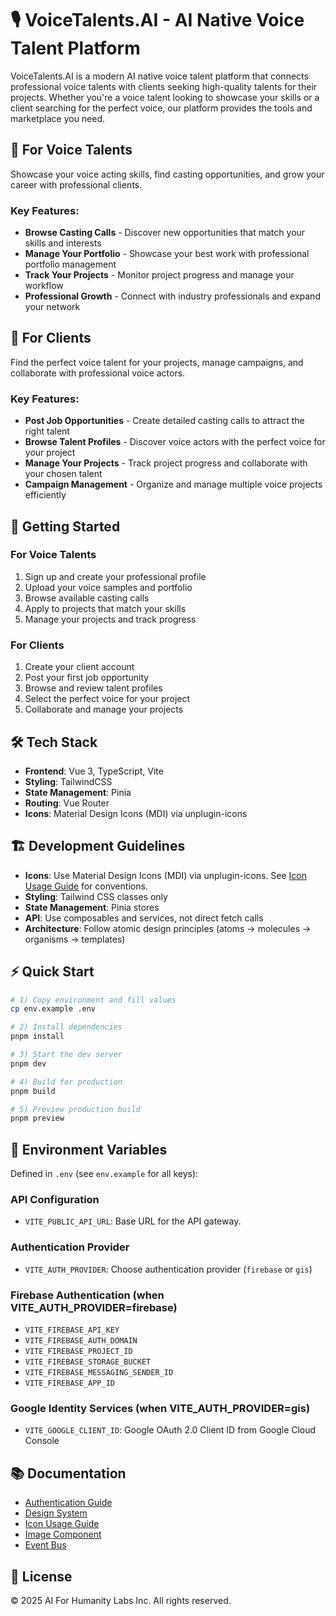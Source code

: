 # 🎙️ VoiceTalents.AI - AI Native Voice Talent Platform

VoiceTalents.AI is a modern AI native voice talent platform that connects professional voice talents with clients seeking high-quality talents for their projects. Whether you're a voice talent looking to showcase your skills or a client searching for the perfect voice, our platform provides the tools and marketplace you need.

## 👥 For Voice Talents

Showcase your voice acting skills, find casting opportunities, and grow your career with professional clients.

### Key Features:
- **Browse Casting Calls** - Discover new opportunities that match your skills and interests
- **Manage Your Portfolio** - Showcase your best work with professional portfolio management
- **Track Your Projects** - Monitor project progress and manage your workflow
- **Professional Growth** - Connect with industry professionals and expand your network

## 🏢 For Clients

Find the perfect voice talent for your projects, manage campaigns, and collaborate with professional voice actors.

### Key Features:
- **Post Job Opportunities** - Create detailed casting calls to attract the right talent
- **Browse Talent Profiles** - Discover voice actors with the perfect voice for your project
- **Manage Your Projects** - Track project progress and collaborate with your chosen talent
- **Campaign Management** - Organize and manage multiple voice projects efficiently

## 🚀 Getting Started

### For Voice Talents
1. Sign up and create your professional profile
2. Upload your voice samples and portfolio
3. Browse available casting calls
4. Apply to projects that match your skills
5. Manage your projects and track progress

### For Clients
1. Create your client account
2. Post your first job opportunity
3. Browse and review talent profiles
4. Select the perfect voice for your project
5. Collaborate and manage your projects

## 🛠️ Tech Stack

- **Frontend**: Vue 3, TypeScript, Vite
- **Styling**: TailwindCSS
- **State Management**: Pinia
- **Routing**: Vue Router
- **Icons**: Material Design Icons (MDI) via unplugin-icons

## 🏗️ Development Guidelines

- **Icons**: Use Material Design Icons (MDI) via unplugin-icons. See [Icon Usage Guide](docs/ICON_USAGE.md) for conventions.
- **Styling**: Tailwind CSS classes only
- **State Management**: Pinia stores
- **API**: Use composables and services, not direct fetch calls
- **Architecture**: Follow atomic design principles (atoms → molecules → organisms → templates)

## ⚡ Quick Start

```bash
# 1) Copy environment and fill values
cp env.example .env

# 2) Install dependencies
pnpm install

# 3) Start the dev server
pnpm dev

# 4) Build for production
pnpm build

# 5) Preview production build
pnpm preview
```

## 🔧 Environment Variables

Defined in `.env` (see `env.example` for all keys):

### API Configuration
- `VITE_PUBLIC_API_URL`: Base URL for the API gateway.

### Authentication Provider
- `VITE_AUTH_PROVIDER`: Choose authentication provider (`firebase` or `gis`)

### Firebase Authentication (when VITE_AUTH_PROVIDER=firebase)
- `VITE_FIREBASE_API_KEY`
- `VITE_FIREBASE_AUTH_DOMAIN`
- `VITE_FIREBASE_PROJECT_ID`
- `VITE_FIREBASE_STORAGE_BUCKET`
- `VITE_FIREBASE_MESSAGING_SENDER_ID`
- `VITE_FIREBASE_APP_ID`

### Google Identity Services (when VITE_AUTH_PROVIDER=gis)
- `VITE_GOOGLE_CLIENT_ID`: Google OAuth 2.0 Client ID from Google Cloud Console

## 📚 Documentation

- [Authentication Guide](docs/authentication.md)
- [Design System](docs/design-system.md)
- [Icon Usage Guide](docs/ICON_USAGE.md)
- [Image Component](docs/image-component.md)
- [Event Bus](docs/event-bus.md)

## 📄 License

© 2025 AI For Humanity Labs Inc. All rights reserved.